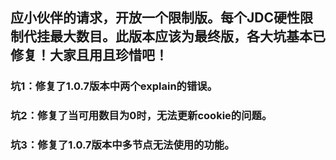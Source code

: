 ## 应小伙伴的请求，开放一个限制版。每个JDC硬性限制代挂最大数目。此版本应该为最终版，各大坑基本已修复！大家且用且珍惜吧！

### 坑1：修复了1.0.7版本中两个explain的错误。
### 坑2：修复了当可用数目为0时，无法更新cookie的问题。
### 坑3：修复了1.0.7版本中多节点无法使用的功能。

